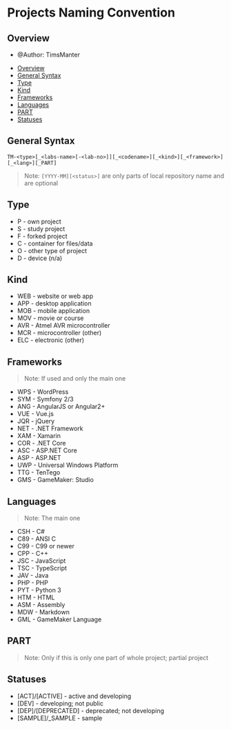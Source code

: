 # Projects Naming Convention

## Overview

* @Author: TimsManter

<!-- TOC -->

- [Overview](#overview)
- [General Syntax](#general-syntax)
- [Type](#type)
- [Kind](#kind)
- [Frameworks](#frameworks)
- [Languages](#languages)
- [PART](#part)
- [Statuses](#statuses)

<!-- /TOC -->

## General Syntax

```
TM-<type>[_<labs-name>[-<lab-no>]][_<codename>][_<kind>][_<framework>][_<lang>][_PART]
```

> Note: `[YYYY-MM][<status>]` are only parts of local repository name and are optional

## Type

* P - own project
* S - study project
* F - forked project
* C - container for files/data
* O - other type of project
* D - device (n/a)

## Kind

* WEB - website or web app
* APP - desktop application
* MOB - mobile application
* MOV - movie or course
* AVR - Atmel AVR microcontroller
* MCR - microcontroller (other)
* ELC - electronic (other)

## Frameworks

> Note: If used and only the main one

* WPS - WordPress
* SYM - Symfony 2/3
* ANG - AngularJS or Angular2+
* VUE - Vue.js
* JQR - jQuery
* NET - .NET Framework
* XAM - Xamarin
* COR - .NET Core
* ASC - ASP.NET Core
* ASP - ASP.NET
* UWP - Universal Windows Platform
* TTG - TenTego
* GMS - GameMaker: Studio

## Languages

> Note: The main one

* CSH - C#
* C89 - ANSI C
* C99 - C99 or newer
* CPP - C++
* JSC - JavaScript
* TSC - TypeScript
* JAV - Java
* PHP - PHP
* PYT - Python 3
* HTM - HTML
* ASM - Assembly
* MDW - Markdown
* GML - GameMaker Language

## PART

> Note: Only if this is only one part of whole project; partial project

## Statuses

* [ACT]/[ACTIVE] - active and developing
* [DEV] - developing; not public
* [DEP]/[DEPRECATED] - deprecated; not developing
* [SAMPLE]/_SAMPLE - sample